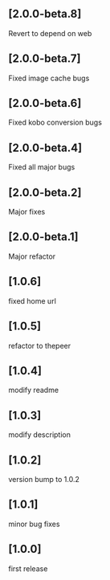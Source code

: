 ## [2.0.0-beta.8]
Revert to depend on web

## [2.0.0-beta.7]
Fixed image cache bugs

## [2.0.0-beta.6]
Fixed kobo conversion bugs

## [2.0.0-beta.4]
Fixed all major bugs

## [2.0.0-beta.2]
Major fixes

## [2.0.0-beta.1]
Major refactor

## [1.0.6]
fixed home url

## [1.0.5]
refactor to thepeer

## [1.0.4]
modify readme

## [1.0.3]
modify description

## [1.0.2]
version bump to 1.0.2

## [1.0.1]
minor bug fixes

## [1.0.0]
first release
